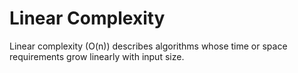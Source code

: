 
# Linear Complexity

Linear complexity (O(n)) describes algorithms whose time or space requirements grow linearly with input size.
